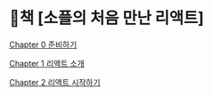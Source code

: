 # 📘책 [소플의 처음 만난 리액트]

[Chapter 0 준비하기](https://github.com/dmswn1004/first-met-react-practice/tree/main/%08Chapter0#readme)

[Chapter 1 리액트 소개](https://github.com/dmswn1004/first-met-react-practice/tree/main/Chapter1#readme)

[Chapter 2 리액트 시작하기](https://github.com/dmswn1004/first-met-react-practice/tree/main/%08Chapter2#readme)